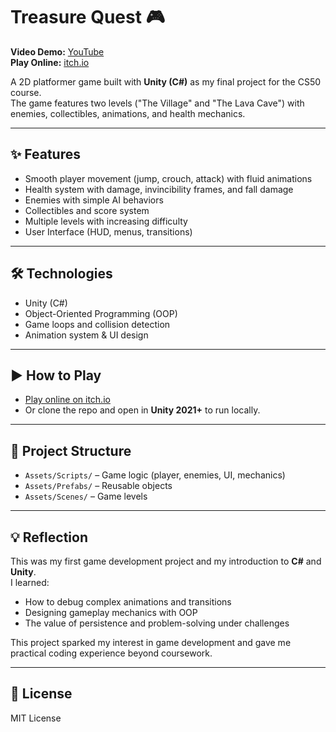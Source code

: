 # Treasure Quest 🎮

**Video Demo:** [YouTube](<https://www.youtube.com/watch?v=M0XY14ObTpo>)  
**Play Online:** [itch.io](<https://maorophir.itch.io/treasure-quest>) 

A 2D platformer game built with **Unity (C#)** as my final project for the CS50 course.  
The game features two levels ("The Village" and "The Lava Cave") with enemies, collectibles, animations, and health mechanics.

---

## ✨ Features
- Smooth player movement (jump, crouch, attack) with fluid animations
- Health system with damage, invincibility frames, and fall damage
- Enemies with simple AI behaviors
- Collectibles and score system
- Multiple levels with increasing difficulty
- User Interface (HUD, menus, transitions)

---

## 🛠️ Technologies
- Unity (C#)
- Object-Oriented Programming (OOP)
- Game loops and collision detection
- Animation system & UI design

---

## ▶️ How to Play
- [Play online on itch.io](<https://maorophir.itch.io/treasure-quest>)
- Or clone the repo and open in **Unity 2021+** to run locally.

---

## 📂 Project Structure
- `Assets/Scripts/` – Game logic (player, enemies, UI, mechanics)
- `Assets/Prefabs/` – Reusable objects
- `Assets/Scenes/` – Game levels

---

## 💡 Reflection
This was my first game development project and my introduction to **C#** and **Unity**.  
I learned:
- How to debug complex animations and transitions
- Designing gameplay mechanics with OOP
- The value of persistence and problem-solving under challenges

This project sparked my interest in game development and gave me practical coding experience beyond coursework.

---

## 📜 License
MIT License
